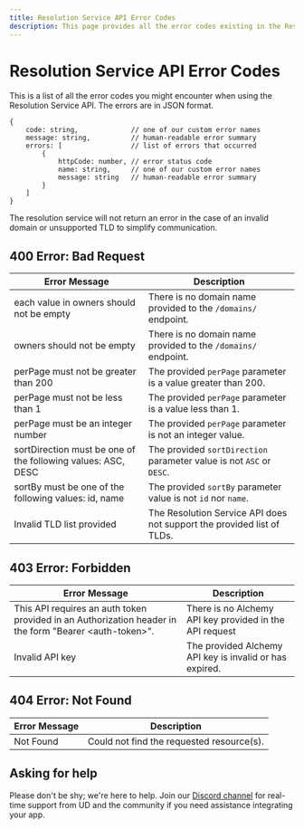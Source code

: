 ```yaml
---
title: Resolution Service API Error Codes
description: This page provides all the error codes existing in the Resolution Service API.
---
```


# Resolution Service API Error Codes

This is a list of all the error codes you might encounter when using the Resolution Service API. The errors are in JSON format.

```
{
    code: string,             // one of our custom error names
    message: string,          // human-readable error summary
    errors: [                 // list of errors that occurred
        {
            httpCode: number, // error status code
            name: string,     // one of our custom error names
            message: string   // human-readable error summary
        }
    ]
}
```

The resolution service will not return an error in the case of an invalid domain or unsupported TLD to simplify communication.

## 400 Error: Bad Request

| Error Message | Description |
|---|---|
| each value in owners should not be empty | There is no domain name provided to the `/domains/` endpoint. |
| owners should not be empty | There is no domain name provided to the `/domains/` endpoint. |
| perPage must not be greater than 200 | The provided `perPage` parameter is a value greater than 200. |
| perPage must not be less than 1 | The provided `perPage` parameter is a value less than 1. |
| perPage must be an integer number | The provided `perPage` parameter is not an integer value. |
| sortDirection must be one of the following values: ASC, DESC | The provided `sortDirection` parameter value is not `ASC` or `DESC`. |
| sortBy must be one of the following values: id, name | The provided `sortBy` parameter value is not `id` nor `name`. |
| Invalid TLD list provided | The Resolution Service API does not support the provided list of TLDs. |

## 403 Error: Forbidden

| Error Message | Description |
|---|---|
| This API requires an auth token provided in an Authorization header in the form "Bearer \<auth-token\>". | There is no Alchemy API key provided in the API request |
| Invalid API key | The provided Alchemy API key is invalid or has expired. |

## 404 Error: Not Found

| Error Message | Description |
|---|---|
| Not Found | Could not find the requested resource(s). |

## Asking for help

Please don't be shy; we're here to help. Join our [Discord channel](https://discord.gg/b6ZVxSZ9Hn) for real-time support from UD and the community if you need assistance integrating your app.
